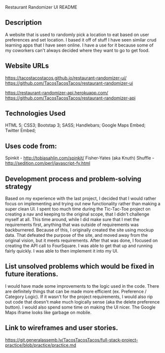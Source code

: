 Restaurant Randomizer UI README

## Description
A website that is used to randomly pick a location to eat based on user preferences and set location.  I based it off of stuff I have seen similar crud learning apps that I have seen online.  I have a use for it because some of my coworkers can't always decided where they want to go to get food.

## Website URLs
https://tacostacostacos.github.io/restaurant-randomizer-ui/
https://github.com/TacosTacosTacos/restaurant-randomizer-ui

https://restaurant-randomizer-api.herokuapp.com/
https://github.com/TacosTacosTacos/restaurant-randomizer-api

## Technologies Used
HTML 5; CSS3; Bootstap 3; SASS; Handlebars;
Google Maps Embed;
Twitter Embed;

## Uses code from:
  Spinkit - http://tobiasahlin.com/spinkit/
  Fisher-Yates (aka Knuth) Shuffle - http://sedition.com/perl/javascript-fy.html

## Development process and problem-solving strategy
Based on my experience with the last project, I decided that I would rather focus on implementing and trying out new functionality rather than making a super clean UI.  I spent too much time during the Tic-Tac-Toe project on creating a nav and keeping to the original scope, that I didn't challenge myself at all.  This time around, while I did make sure that I met the requirements first, anything that was outside of requirements was backburnered.  Because of this, I originally created the site using mockup data.  That defeated the purpose of the site, and moved away from the original vision, but it meets requirements.  After that was done, I focused on creating the API call to FourSquare.  I was able to get that up and running fairly quickly.  I was able to then implement it into my UI.

## List unsolved problems which would be fixed in future iterations.
I would have made some improvements to the logic used in the code.  There are definitely things that can be made more efficient (ex. Preference / Category Logic).  If it wasn't for the project requirements, I would also rip out code that doesn't make much logically sense (aka the delete preference button). I would also spend some time on making the UI nicer.  The Google Maps iframe looks like garbage on mobile.

## Link to wireframes and user stories.
https://git.generalassemb.ly/TacosTacosTacos/full-stack-project-practice/blob/practice/practice.md
